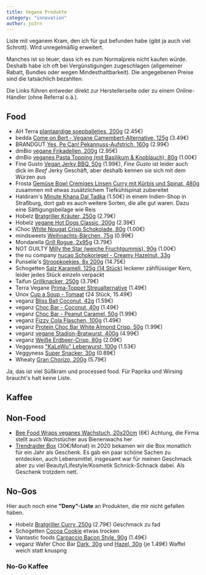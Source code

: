 ```yaml
---
title: Vegane Produkte
category: "innovation"
author: jo3rn
---
```


Liste mit veganem Kram, den ich für gut befunden habe (gibt ja auch viel Schrott). Wird unregelmäßig erweitert.

Manches ist so teuer, dass ich es zum Normalpreis nicht kaufen würde. Deshalb habe ich oft bei Vergünstigungen zugeschlagen (allgemeiner Rabatt, Bundles oder wegen Mindesthaltbarkeit). Die angegebenen Preise sind die tatsächlich bezahlten.

Die Links führen entweder direkt zur Herstellerseite oder zu einem Online-Händler (ohne Referral o.ä.).

## Food

- AH Terra [plantaardige soepballetjes, 200g](https://dutchshopper.com/en/products/terra-plantaardige-soepballetjes-1) (2.45€)
- bedda [Come on Bert - Vegane Camembert-Alternative, 125g](https://bedda-world.com/produkte/bedda-veganer-weichkaese/come-on-bert/) (3.49€)
- BRANDGUT [Yes, Pe Can! Pekannuss-Aufstrich, 160g](https://www.brandgut.net/produkt/yes-pe-can/) (2.99€)
- dmBio [vegane Frikadellen, 200g](https://www.dm.de/dmbio-vegane-frikadellen-p4066447046168.html) (2.95€)
- dmBio [veganes Pasta Topping (mit Basilikum & Knoblauch), 80g](https://www.dm.de/dmbio-veganes-pasta-topping-mit-basilikum-und-knoblauch-p4066447315530.html) (1.00€)
- Fine Gusto [Vegan Jerky BBQ, 50g](https://kokku-online.de/fine-gusto-nature-vegan-jerky-bbq/) (1.99€), _Fine Gusto_ ist leider auch dick im _Beef_ Jerky Geschäft, aber deshalb kennen sie sich mit dem Würzen aus
- Frosta [Gemüse Bowl Cremiges Linsen Curry mit Kürbis und Spinat, 480g](https://www.frosta.de/produkte/tiefkuehlgemuese/gemuese-bowl-cremiges-linsen-curry-mit-kuerbis-und-spinat/)
  zusammen mit etwas zusätzlichem Tiefkühlspinat zubereitet
- Haldiram's [Minute Khana Dal Tadka](https://www.haldirams.com/dal-tadka-1454.html) (1.50€) in einem Indien-Shop in Straßburg, dort gab es auch weitere Sorten, die alle gut waren. Dazu eine Sättigungsbeilage wie Reis
- Hobelz [Bratgriller Kräuter, 250g](https://kokku-online.de/hobelz-veggie-world-bratgriller-kraeuter/) (2.79€)
- Hobelz [vegane Hot Dogs Classic, 200g](https://kokku-online.de/hobelz-veggie-world-vegane-hot-dogs-classic/) (2.39€)
- iChoc [White Nougat Crisp Schokolade, 80g](https://ichoc.de/vegane-schokoladen/white-nougat-crisp/) (1.00€)
- mindsweets [Weihnachts-Bärchen, 75g](https://www.mindsweets.de/75g-Weihnachts-Baerchen-verschiedene-Motive-WeB-Haus) (0.99€)
- Mondarella [Grill Rogue, 2x95g](https://mondarella.eu/unsere-produkte/mondarella-grill-rouge/) (3.79€)
- NOT GUILTY [Milly the Star (weiche Fruchtgummis), 90g](https://notguilty-sweetrevolution.com/de/shop/our-sweets/milly-the-star/) (1.00€)
- the nu company [nucao Schokoriegel - Creamy Hazelnut, 33g](https://www.the-nu-company.com/products/nucao-single-creamy-hazelnut-organic-box-of-12-x-33g)
- Punselie's [Stroopkoekjes, 8x 200g](https://www.punseliewebshop.nl/en/8-stuks-200-grs-tray-punseliekoekjes.html) (14.75€)
- Schogetten [Salz Karamell, 125g (14 Stück)](https://www.schogetten.de/produkte/vegan/salz-karamell-vegan/) leckerer zähflüssiger Kern, leider jedes Stück einzeln verpackt
- Taifun [Grillknacker, 250g](https://www.taifun-tofu.de/de/produkte/tofu-wuerstchen-grillknacker) (3.79€)
- Terra Vegane [Prima-Topper Streualternative](https://www.shop.terravegane.com/products/prima-topper-classic-style) (1.49€)
- Unox [Cup a Soup - Tomaat](https://www.holland-shop.com/p/cup-a-soup-tomaat-tomatensuppe-24-packungen-a-165-ml-by-unox) (24 Stück, 15.49€)
- veganz [Bliss Ball Coconut, 42g](https://veganz.de/produkt/bio-veganz-bliss-ball-coconut/) (1.59€)
- veganz [Choc Bar - Coconut, 40g](https://veganz.de/produkt/veganz-choc-bar-coconut-40g/) (1.49€)
- veganz [Choc Bar - Peanut Caramel, 50g](https://veganz.de/produkt/bio-veganz-choc-bar-peanut-caramel/) (1.99€)
- veganz [Fizzy Cola Flaschen, 100g](https://veganz.de/produkt/veganz-fizzy-cola/) (1.49€)
- veganz [Protein Choc Bar White Almond Crisp, 50g](https://shop.veganz.de/products/organic-vegan-protein-choc-bar-white-almond-crisp-50g) (1.99€)
- veganz [vegane Stadion-Bratwurst, 400g](https://veganz.de/produkt/vegane-stadion-bratwurst/) (4.99€)
- veganz [Weiße Erdbeer-Crisp, 80g](https://veganz.de/produkt/bio-veganz-weisse-rice-choc-erdbeer-crisp/) (2.09€)
- Veggyness ["KaLeWu" Leberwurst, 100g](https://www.veggyness.de/portfolio/leberwurst-vegane-kalewu/) (1.53€)
- Veggyness [Super Snacker, 30g](https://www.veggyness.de/portfolio/vegane-super-snacker/) (0.89€)
- Wheaty [Gran Chorizo, 200g](https://www.wheaty.de/produkt/vegane-aufschnittrolle-gran-chorizo/) (5.79€)

Ja, das ist viel Süßkram und processed food. Für Paprika und Wirsing braucht's halt keine Liste.

## Kaffee



## Non-Food

- [Bee Food Wraps veganes Wachstuch, 20x20cm](https://daheeme.com/Veganes-Wachstuch-S-Streifenmuster/J-1-004) (6€)
  Achtung, die Firma stellt auch Wachstücher aus Bienenwachs her
- [Trendraider Box](https://trendraider.de/) (30€/Monat)
  in 2020 bekamen wir die Box monatlich für ein Jahr als Geschenk. Es gab ein paar schöne Sachen zu entdecken, auch Lebensmittel, insgesamt war für meinen Geschmack aber zu viel Beauty/Lifestyle/Kosmetik Schnick-Schnack dabei. Als Geschenk trotzdem nett.

## No-Gos

Hier auch noch eine **"Deny"-Liste** an Produkten, die mir nicht gefallen haben.

- Hobelz [Bratgriller Curry, 250g](https://kokku-online.de/hobelz-veggie-world-bratgriller-curry/) (2.79€)
  Geschmack zu fad
- Schogetten [Cocoa Cookie](https://www.schogetten.de/produkte/vegan/cocoa-cookie-vegan/)
  etwas trocken
- Vantastic foods [Carpaccio Bacon Style, 90g](https://www.vegan-total.de/de/lebensmittel/brotbelaege/vantastic-foods-carpaccio-bacon-style-90g) (1.49€)
- veganz Wafer Choc Bar [Dark, 30g](https://veganz.de/produkt/bio-veganz-wafer-choc-bar-dark/) und [Hazel, 30g](https://veganz.de/produkt/bio-veganz-wafer-choc-bar-hazel/) (je 1.49€)
  Waffel weich statt knusprig

### No-Go Kaffee